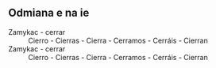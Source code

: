 ## Odmiana **e** na **ie**
<dl>
    <dt>Zamykac - cerrar</dt>
    <dd>Cierro - Cierras - Cierra - Cerramos - Cerráis - Cierran</dt>
    <dt>Zamykac - cerrar</dt>
    <dd>Cierro - Cierras - Cierra - Cerramos - Cerráis - Cierran</dt>
</dl>
